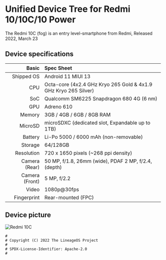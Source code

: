 Unified Device Tree for Redmi 10/10C/10 Power
===========================================

The Redmi 10C (fog) is an entry level-smartphone from Redmi, Released 2022, March 23

## Device specifications

Basic   | Spec Sheet
-------:|:-------------------------
Shipped OS      | Android 11 MIUI 13
CPU     | Octa-core (4x2.4 GHz Kryo 265 Gold & 4x1.9 GHz Kryo 265 Silver)
SoC     | Qualcomm SM6225 Snapdragon 680 4G (6 nm)
GPU     | Adreno 610
Memory  | 3GB / 4GB / 6GB / 8GB RAM
MicroSD | microSDXC (dedicated slot, Expandable up to 1TB)
Battery | Li-Po 5000 / 6000 mAh (non-removable)
Storage | 64/128GB
Resolution | 720 x 1650 pixels (~268 ppi density)
Camera (Rear)  | 50 MP, f/1.8, 26mm (wide), PDAF 2 MP, f/2.4, (depth)
Camera (Front) | 5 MP, f/2.2
Video   | 1080p@30fps
Fingerprint | Rear-mounted (FPC)

## Device picture

![Redmi 10C](https://i01.appmifile.com/webfile/globalimg/products/pc/redmi-10c/specs01.png "Redmi 10C")

```
#
# Copyright (C) 2022 The LineageOS Project
#
# SPDX-License-Identifier: Apache-2.0
#
```
